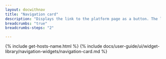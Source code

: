 ```yaml
---
layout: docwithnav
title: "Navigation card"
description: "Displays the link to the platform page as a button. The link is configured as the relative path in the appearance settings of the widget."
breadcrumbs: "true"
breadcrumbs-steps: "2"

---
```

{% include get-hosts-name.html %}
{% include docs/user-guide/ui/widget-library/navigation-widgets/navigation-card.md %}
